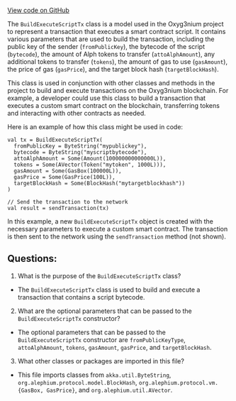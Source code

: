 [View code on GitHub](https://github.com/alephium/alephium/api/src/main/scala/org/alephium/api/model/BuildExecuteScriptTx.scala)

The `BuildExecuteScriptTx` class is a model used in the Oxyg3nium project to represent a transaction that executes a smart contract script. It contains various parameters that are used to build the transaction, including the public key of the sender (`fromPublicKey`), the bytecode of the script (`bytecode`), the amount of Alph tokens to transfer (`attoAlphAmount`), any additional tokens to transfer (`tokens`), the amount of gas to use (`gasAmount`), the price of gas (`gasPrice`), and the target block hash (`targetBlockHash`).

This class is used in conjunction with other classes and methods in the project to build and execute transactions on the Oxyg3nium blockchain. For example, a developer could use this class to build a transaction that executes a custom smart contract on the blockchain, transferring tokens and interacting with other contracts as needed.

Here is an example of how this class might be used in code:

```
val tx = BuildExecuteScriptTx(
  fromPublicKey = ByteString("mypublickey"),
  bytecode = ByteString("myscriptbytecode"),
  attoAlphAmount = Some(Amount(100000000000000L)),
  tokens = Some(AVector(Token("mytoken", 1000L))),
  gasAmount = Some(GasBox(100000L)),
  gasPrice = Some(GasPrice(100L)),
  targetBlockHash = Some(BlockHash("mytargetblockhash"))
)

// Send the transaction to the network
val result = sendTransaction(tx)
```

In this example, a new `BuildExecuteScriptTx` object is created with the necessary parameters to execute a custom smart contract. The transaction is then sent to the network using the `sendTransaction` method (not shown).
## Questions: 
 1. What is the purpose of the `BuildExecuteScriptTx` class?
- The `BuildExecuteScriptTx` class is used to build and execute a transaction that contains a script bytecode.

2. What are the optional parameters that can be passed to the `BuildExecuteScriptTx` constructor?
- The optional parameters that can be passed to the `BuildExecuteScriptTx` constructor are `fromPublicKeyType`, `attoAlphAmount`, `tokens`, `gasAmount`, `gasPrice`, and `targetBlockHash`.

3. What other classes or packages are imported in this file?
- This file imports classes from `akka.util.ByteString`, `org.alephium.protocol.model.BlockHash`, `org.alephium.protocol.vm.{GasBox, GasPrice}`, and `org.alephium.util.AVector`.
